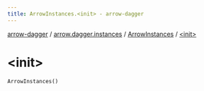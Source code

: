 ```yaml
---
title: ArrowInstances.<init> - arrow-dagger
---
```


[arrow-dagger](../../index.html) / [arrow.dagger.instances](../index.html) / [ArrowInstances](index.html) / [&lt;init&gt;](./-init-.html)

# &lt;init&gt;

`ArrowInstances()`